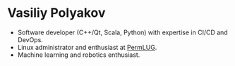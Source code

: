  # Vasiliy Polyakov
- Software developer (C++/Qt, Scala, Python) with expertise in CI/CD and DevOps.
- Linux administrator and enthusiast at [PermLUG](https://permlug.org/).
- Machine learning and robotics enthusiast.
